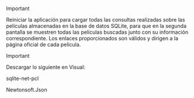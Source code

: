 > [!IMPORTANT]
> Reiniciar la aplicación para cargar todas las consultas realizadas sobre las películas almacenadas en la base de datos SQLite, para que en la segunda pantalla se muestren todas las películas buscadas junto con su información correspondiente. Los enlaces proporcionados son válidos y dirigen a la página oficial de cada película.

> [!IMPORTANT]
> Descargar lo siguiente en Visual:
>
> sqlite-net-pcl
> 
> Newtonsoft.Json
